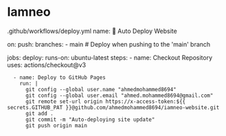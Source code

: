 # Iamneo
.github/workflows/deploy.yml
name: 🚀 Auto Deploy Website

on:
  push:
    branches:
      - main  # Deploy when pushing to the 'main' branch

jobs:
  deploy:
    runs-on: ubuntu-latest
    steps:
      - name: Checkout Repository
        uses: actions/checkout@v3

      - name: Deploy to GitHub Pages
        run: |
          git config --global user.name "ahmedmohammed8694"
          git config --global user.email "ahmed.mohammed8694@gmail.com"
          git remote set-url origin https://x-access-token:${{ secrets.GITHUB_PAT }}@github.com/ahmedmohammed8694/iamneo-website.git
          git add .
          git commit -m "Auto-deploying site update"
          git push origin main
